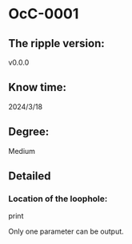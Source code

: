 # OcC-0001

## The ripple version: 
v0.0.0

## Know time: 
2024/3/18

## Degree: 
Medium

## Detailed

### Location of the loophole:
print

Only one parameter can be output.

